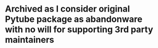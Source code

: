 # Archived as I consider original Pytube package as abandonware with no will for supporting 3rd party maintainers 
